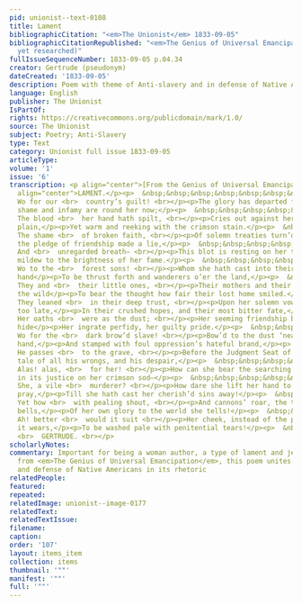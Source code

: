 ```yaml
---
pid: unionist--text-0108
title: Lament
bibliographicCitation: "<em>The Unionist</em> 1833-09-05"
bibliographicCitationRepublished: "<em>The Genius of Universal Emancipation</em> (Not
  yet researched)"
fullIssueSequenceNumber: 1833-09-05 p.04.34
creator: Gertrude (pseudonym)
dateCreated: '1833-09-05'
description: Poem with theme of Anti-slavery and in defense of Native Americans
language: English
publisher: The Unionist
IsPartOf: 
rights: https://creativecommons.org/publicdomain/mark/1.0/
source: The Unionist
subject: Poetry; Anti-Slavery
type: Text
category: Unionist full issue 1833-09-05
articleType: 
volume: '1'
issue: '6'
transcription: <p align="center">[From the Genius of Universal Emancipation]</p><p
  align="center">LAMENT.</p><p>  &nbsp;&nbsp;&nbsp;&nbsp;&nbsp;&nbsp;&nbsp;&nbsp;&nbsp;&nbsp;&nbsp;
  Wo for our <br>  country’s guilt! <br></p><p>The glory has departed from her brow,</p><p>And
  shame and infamy are round her now;</p><p>  &nbsp;&nbsp;&nbsp;&nbsp;&nbsp;&nbsp;&nbsp;&nbsp;&nbsp;&nbsp;&nbsp;
  The blood <br>  her hand hath spilt, <br></p><p>Cries out against her from the smoking
  plain,</p><p>Yet warm and reeking with the crimson stain.</p><p>  &nbsp;&nbsp;&nbsp;&nbsp;&nbsp;&nbsp;&nbsp;&nbsp;&nbsp;&nbsp;&nbsp;
  The shame <br>  of broken faith, <br></p><p>Of solemn treaties turn’d to mockery,</p><p>And
  the pledge of friendship made a lie,</p><p>  &nbsp;&nbsp;&nbsp;&nbsp;&nbsp;&nbsp;&nbsp;&nbsp;&nbsp;&nbsp;&nbsp;
  And <br>  unregarded breath— <br></p><p>This blot is resting on her tainted name.</p><p>A
  mildew to the brightness of her fame.</p><p>  &nbsp;&nbsp;&nbsp;&nbsp;&nbsp;&nbsp;&nbsp;&nbsp;&nbsp;&nbsp;&nbsp;
  Wo to the <br>  forest sons! <br></p><p>Whom she hath cast into their brother’s
  hand</p><p>To be thrust forth and wanderers o’er the land,</p><p>  &nbsp;&nbsp;&nbsp;&nbsp;&nbsp;&nbsp;&nbsp;&nbsp;&nbsp;&nbsp;&nbsp;
  They and <br>  their little ones, <br></p><p>Their mothers and their wives, amidst
  the wild</p><p>To bear the thought how fair their lost home smiled.</p><p>  &nbsp;&nbsp;&nbsp;&nbsp;&nbsp;&nbsp;&nbsp;&nbsp;&nbsp;&nbsp;&nbsp;
  They leaned <br>  in their deep trust, <br></p><p>Upon her solemn vows, and found
  too late,</p><p>In their crushed hopes, and their most bitter fate,</p><p>  &nbsp;&nbsp;&nbsp;&nbsp;&nbsp;&nbsp;&nbsp;&nbsp;&nbsp;&nbsp;&nbsp;
  Her oaths <br>  were as the dust; <br></p><p>Her seeming friendship but a mask to
  hide</p><p>Her ingrate perfidy, her guilty pride.</p><p>  &nbsp;&nbsp;&nbsp;&nbsp;&nbsp;&nbsp;&nbsp;&nbsp;&nbsp;&nbsp;&nbsp;
  Wo for the <br>  dark brow’d slave! <br></p><p>Bow’d to the dust ‘neath her relentless
  hand,</p><p>And stamped with foul oppression’s hateful brand,</p><p>  &nbsp;&nbsp;&nbsp;&nbsp;&nbsp;&nbsp;&nbsp;&nbsp;&nbsp;&nbsp;&nbsp;
  He passes <br>  to the grave, <br></p><p>Before the Judgment Seat of Heaven to bear</p><p>The
  tale of all his wrongs, and his despair,</p><p>  &nbsp;&nbsp;&nbsp;&nbsp;&nbsp;&nbsp;&nbsp;&nbsp;&nbsp;&nbsp;&nbsp;
  Alas! alas, <br>  for her! <br></p><p>How can she bear the searching eye of God,</p><p>Bent
  in its justice on her crimson sod—</p><p>  &nbsp;&nbsp;&nbsp;&nbsp;&nbsp;&nbsp;&nbsp;&nbsp;&nbsp;&nbsp;&nbsp;
  She, a vile <br>  murderer? <br></p><p>How dare she lift her hand to heaven and
  pray,</p><p>Till she hath cast her cherish’d sins away!</p><p>  &nbsp;&nbsp;&nbsp;&nbsp;&nbsp;&nbsp;&nbsp;&nbsp;&nbsp;&nbsp;&nbsp;
  Yet how <br>  with pealing shout, <br></p><p>And cannons’ roar, the trump and deep-voiced
  bells,</p><p>Of her own glory to the world she tells!</p><p>  &nbsp;&nbsp;&nbsp;&nbsp;&nbsp;&nbsp;&nbsp;&nbsp;&nbsp;&nbsp;&nbsp;
  Ah! better <br>  would it suit <br></p><p>Her cheek, instead of the proud flush
  it wears,</p><p>To be washed pale with penitential tears!</p><p>  &nbsp;&nbsp;&nbsp;&nbsp;&nbsp;&nbsp;&nbsp;&nbsp;&nbsp;&nbsp;&nbsp;&nbsp;&nbsp;&nbsp;&nbsp;&nbsp;&nbsp;&nbsp;&nbsp;&nbsp;&nbsp;&nbsp;&nbsp;&nbsp;&nbsp;&nbsp;&nbsp;&nbsp;&nbsp;&nbsp;&nbsp;&nbsp;&nbsp;&nbsp;&nbsp;&nbsp;&nbsp;&nbsp;&nbsp;&nbsp;&nbsp;&nbsp;&nbsp;&nbsp;&nbsp;&nbsp;&nbsp;
  <br>  GERTRUDE. <br></p>
scholarlyNotes: 
commentary: Important for being a woman author, a type of lament and jeremiad, and
  from <em>The Genius of Universal Emancipation</em>, this poem unites anti-slavery
  and defense of Native Americans in its rhetoric
relatedPeople: 
featured: 
repeated: 
relatedImage: unionist--image-0177
relatedText: 
relatedTextIssue: 
filename: 
caption: 
order: '107'
layout: items_item
collection: items
thumbnail: '""'
manifest: '""'
full: '""'
---
```

